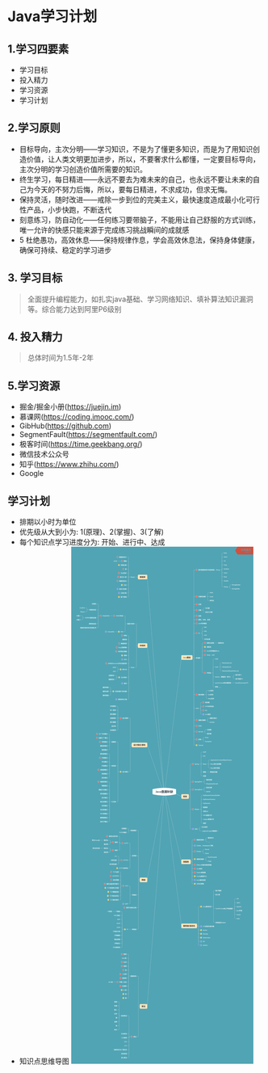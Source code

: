 # Java学习计划

## 1.学习四要素
* 学习目标
* 投入精力
* 学习资源
* 学习计划

## 2.学习原则
*  目标导向，主次分明——学习知识，不是为了懂更多知识，而是为了用知识创造价值，让人类文明更加进步，所以，不要奢求什么都懂，一定要目标导向，主次分明的学习创造价值所需要的知识。
*  终生学习，每日精进——永远不要去为难未来的自己，也永远不要让未来的自己为今天的不努力后悔，所以，要每日精进，不求成功，但求无悔。
*  保持灵活，随时改进——戒除一步到位的完美主义，最快速度造成最小化可行性产品，小步快跑，不断迭代
*  刻意练习，防自动化——任何练习要带脑子，不能用让自己舒服的方式训练，唯一允许的快感只能来源于完成练习挑战瞬间的成就感
* 5 杜绝愚功，高效休息——保持规律作息，学会高效休息法，保持身体健康，确保可持续、稳定的学习进步

## 3. 学习目标
> 全面提升编程能力，如扎实java基础、学习网络知识、填补算法知识漏洞等。综合能力达到阿里P6级别

## 4. 投入精力
> 总体时间为1.5年-2年

## 5.学习资源
*  掘金/掘金小册(https://juejin.im)
*  慕课网(https://coding.imooc.com/)
*  GibHub(https://github.com)
*  SegmentFault(https://segmentfault.com/)
*  极客时间(https://time.geekbang.org/)
*  微信技术公众号
*  知乎(https://www.zhihu.com/)
*  Google

## 学习计划
* 排期以小时为单位
* 优先级从大到小为: 1(原理)、2(掌握)、3(了解)
* 每个知识点学习进度分为: 开始、进行中、达成
* 知识点思维导图
![](./study_plan.png)












